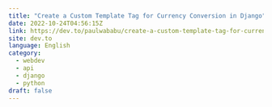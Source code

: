 ```yaml
---
title: "Create a Custom Template Tag for Currency Conversion in Django"
date: 2022-10-24T04:56:15Z
link: https://dev.to/paulwababu/create-a-custom-template-tag-for-currency-conversion-in-django-7ok?utm_medium=RSS&utm_source=news.12bit.vn
site: dev.to
language: English
category:
  - webdev
  - api
  - django
  - python
draft: false
---
```


